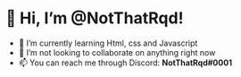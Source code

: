 # 👋 Hi, I’m @NotThatRqd!

- 🌱 I’m currently learning Html, css and Javascript
- 💞️ I’m not looking to collaborate on anything right now
- 📫 You can reach me through Discord: **NotThatRqd#0001**
